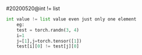 #20200520@int != list
```python
int value != list value even just only one element
    eg:
    test = torch.randn(3, 4)
    i=1
    j=[1],j=torch.tensor([1])
    test[i][0] != test[j][0]
```

